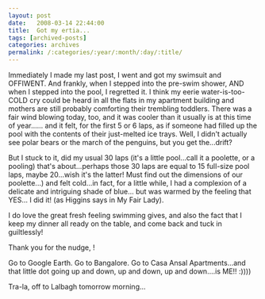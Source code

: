 ```yaml
---
layout: post
date:	2008-03-14 22:44:00
title:  Got my ertia...
tags: [archived-posts]
categories: archives
permalink: /:categories/:year/:month/:day/:title/
---
```

Immediately I made my last post, I went and got my swimsuit and OFFIWENT. And frankly, when I stepped into the pre-swim shower, AND when I stepped into the pool, I regretted it. I think my eerie water-is-too-COLD cry could be heard in all the flats in my apartment building and mothers are still probably comforting their trembling toddlers. There was a fair wind blowing today, too, and it was cooler than it usually is at this time of year...... and it felt, for the first 5 or 6 laps, as if someone had filled up the pool with the contents of their just-melted ice trays. Well, I didn't actually see polar bears or the march of the penguins, but you get the...drift? 

But I stuck to it, did my usual 30 laps (it's a little pool...call it a poolette, or a pooling) that's about...perhaps those 30 laps are equal to 15 full-size pool laps, maybe 20...wish it's the latter! Must find out the dimensions of our poolette...) and felt cold...in fact, for a little while, I had a complexion of a delicate and intriguing shade of blue... but was warmed by the feeling that YES... I did it! (as Higgins says in My Fair Lady). 

I do love the great fresh feeling swimming gives, and also the fact that I keep my dinner all ready on the table, and come back and tuck in guiltlessly!

Thank you for the nudge, <LJ user="inspirethoughts">!

Go to Google Earth. Go to Bangalore. Go to Casa Ansal Apartments...and that little dot going up and down, up and down, up and down....is ME!! :))))

Tra-la, off to Lalbagh tomorrow morning...
